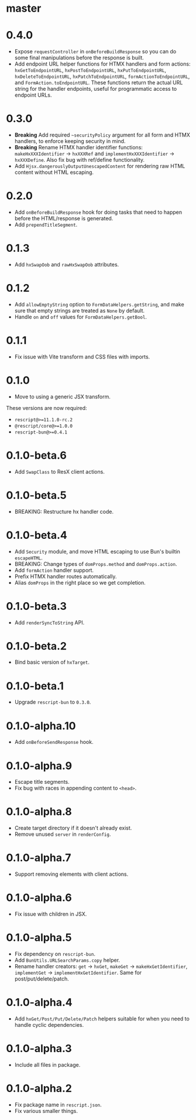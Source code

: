 # master

# 0.4.0

- Expose `requestController` in `onBeforeBuildResponse` so you can do some final manipulations before the response is built.
- Add endpoint URL helper functions for HTMX handlers and form actions: `hxGetToEndpointURL`, `hxPostToEndpointURL`, `hxPutToEndpointURL`, `hxDeleteToEndpointURL`, `hxPatchToEndpointURL`, `formActionToEndpointURL`, and `FormAction.toEndpointURL`. These functions return the actual URL string for the handler endpoints, useful for programmatic access to endpoint URLs.

# 0.3.0

- **Breaking** Add required `~securityPolicy` argument for all form and HTMX handlers, to enforce keeping security in mind.
- **Breaking** Rename HTMX handler identifier functions: `makeHxXXXIdentifier` → `hxXXXRef` and `implementHxXXXIdentifier` → `hxXXXDefine`. Also fix bug with ref/define functionality.
- Add `Hjsx.dangerouslyOutputUnescapedContent` for rendering raw HTML content without HTML escaping.

# 0.2.0

- Add `onBeforeBuildResponse` hook for doing tasks that need to happen before the HTML/response is generated.
- Add `prependTitleSegment`.

# 0.1.3

- Add `hxSwapOob` and `rawHxSwapOob` attributes.

# 0.1.2

- Add `allowEmptyString` option to `FormDataHelpers.getString`, and make sure that empty strings are treated as `None` by default.
- Handle `on` and `off` values for `FormDataHelpers.getBool`.

# 0.1.1

- Fix issue with Vite transform and CSS files with imports.

# 0.1.0

- Move to using a generic JSX transform.

These versions are now required:

- `rescript@>=11.1.0-rc.2`
- `@rescript/core@>=1.0.0`
- `rescript-bun@>=0.4.1`

# 0.1.0-beta.6

- Add `SwapClass` to ResX client actions.

# 0.1.0-beta.5

- BREAKING: Restructure hx handler code.

# 0.1.0-beta.4

- Add `Security` module, and move HTML escaping to use Bun's builtin `escapeHTML`.
- BREAKING: Change types of `domProps.method` and `domProps.action`.
- Add `formAction` handler support.
- Prefix HTMX handler routes automatically.
- Alias `domProps` in the right place so we get completion.

# 0.1.0-beta.3

- Add `renderSyncToString` API.

# 0.1.0-beta.2

- Bind basic version of `hxTarget`.

# 0.1.0-beta.1

- Upgrade `rescript-bun` to `0.3.0`.

# 0.1.0-alpha.10

- Add `onBeforeSendResponse` hook.

# 0.1.0-alpha.9

- Escape title segments.
- Fix bug with races in appending content to `<head>`.

# 0.1.0-alpha.8

- Create target directory if it doesn't already exist.
- Remove unused `server` in `renderConfig`.

# 0.1.0-alpha.7

- Support removing elements with client actions.

# 0.1.0-alpha.6

- Fix issue with children in JSX.

# 0.1.0-alpha.5

- Fix dependency on `rescript-bun`.
- Add `BunUtils.URLSearchParams.copy` helper.
- Rename handler creators: `get` -> `hxGet`, `makeGet` -> `makeHxGetIdentifier`, `implementGet` -> `implementHxGetIdentifier`. Same for post/put/delete/patch.

# 0.1.0-alpha.4

- Add `hxGet/Post/Put/Delete/Patch` helpers suitable for when you need to handle cyclic dependencies.

# 0.1.0-alpha.3

- Include all files in package.

# 0.1.0-alpha.2

- Fix package name in `rescript.json`.
- Fix various smaller things.
